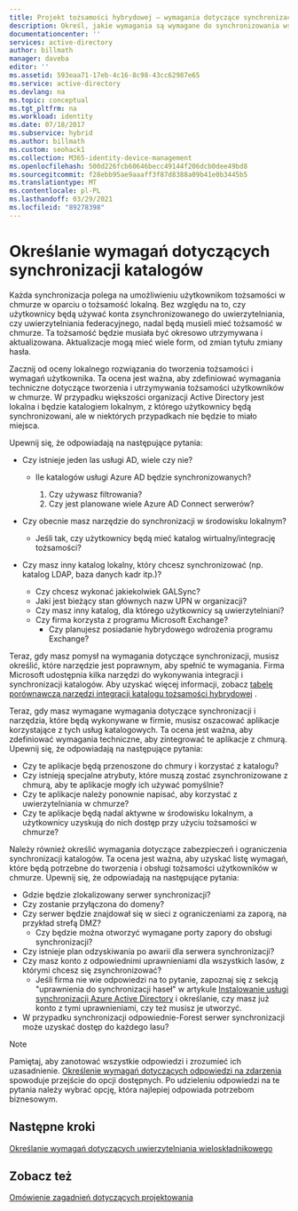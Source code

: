 ```yaml
---
title: Projekt tożsamości hybrydowej — wymagania dotyczące synchronizacji katalogów Azure | Microsoft Docs
description: Określ, jakie wymagania są wymagane do synchronizowania wszystkich użytkowników między programem = premises a chmurą dla przedsiębiorstwa.
documentationcenter: ''
services: active-directory
author: billmath
manager: daveba
editor: ''
ms.assetid: 593eaa71-17eb-4c16-8c98-43cc62987e65
ms.service: active-directory
ms.devlang: na
ms.topic: conceptual
ms.tgt_pltfrm: na
ms.workload: identity
ms.date: 07/18/2017
ms.subservice: hybrid
ms.author: billmath
ms.custom: seohack1
ms.collection: M365-identity-device-management
ms.openlocfilehash: 500d226fcb60646becc49144f206dcb0dee49bd8
ms.sourcegitcommit: f28ebb95ae9aaaff3f87d8388a09b41e0b3445b5
ms.translationtype: MT
ms.contentlocale: pl-PL
ms.lasthandoff: 03/29/2021
ms.locfileid: "89278398"
---
```

# <a name="determine-directory-synchronization-requirements"></a>Określanie wymagań dotyczących synchronizacji katalogów
Każda synchronizacja polega na umożliwieniu użytkownikom tożsamości w chmurze w oparciu o tożsamość lokalną. Bez względu na to, czy użytkownicy będą używać konta zsynchronizowanego do uwierzytelniania, czy uwierzytelniania federacyjnego, nadal będą musieli mieć tożsamość w chmurze.  Ta tożsamość będzie musiała być okresowo utrzymywana i aktualizowana.  Aktualizacje mogą mieć wiele form, od zmian tytułu zmiany hasła.  

Zacznij od oceny lokalnego rozwiązania do tworzenia tożsamości i wymagań użytkownika. Ta ocena jest ważna, aby zdefiniować wymagania techniczne dotyczące tworzenia i utrzymywania tożsamości użytkowników w chmurze.  W przypadku większości organizacji Active Directory jest lokalna i będzie katalogiem lokalnym, z którego użytkownicy będą synchronizowani, ale w niektórych przypadkach nie będzie to miało miejsca.  

Upewnij się, że odpowiadają na następujące pytania:

* Czy istnieje jeden las usługi AD, wiele czy nie?
  
  * Ile katalogów usługi Azure AD będzie synchronizowanych?
    
    1. Czy używasz filtrowania?
    2. Czy jest planowane wiele Azure AD Connect serwerów?
* Czy obecnie masz narzędzie do synchronizacji w środowisku lokalnym?
  
  * Jeśli tak, czy użytkownicy będą mieć katalog wirtualny/integrację tożsamości?
* Czy masz inny katalog lokalny, który chcesz synchronizować (np. katalog LDAP, baza danych kadr itp.)?
  * Czy chcesz wykonać jakiekolwiek GALSync?
  * Jaki jest bieżący stan głównych nazw UPN w organizacji? 
  * Czy masz inny katalog, dla którego użytkownicy są uwierzytelniani?
  * Czy firma korzysta z programu Microsoft Exchange?
    * Czy planujesz posiadanie hybrydowego wdrożenia programu Exchange?

Teraz, gdy masz pomysł na wymagania dotyczące synchronizacji, musisz określić, które narzędzie jest poprawnym, aby spełnić te wymagania.  Firma Microsoft udostępnia kilka narzędzi do wykonywania integracji i synchronizacji katalogów.  Aby uzyskać więcej informacji, zobacz [tabelę porównawczą narzędzi integracji katalogu tożsamości hybrydowej](plan-hybrid-identity-design-considerations-tools-comparison.md) . 

Teraz, gdy masz wymagane wymagania dotyczące synchronizacji i narzędzia, które będą wykonywane w firmie, musisz oszacować aplikacje korzystające z tych usług katalogowych. Ta ocena jest ważna, aby zdefiniować wymagania techniczne, aby zintegrować te aplikacje z chmurą. Upewnij się, że odpowiadają na następujące pytania:

* Czy te aplikacje będą przenoszone do chmury i korzystać z katalogu?
* Czy istnieją specjalne atrybuty, które muszą zostać zsynchronizowane z chmurą, aby te aplikacje mogły ich używać pomyślnie?
* Czy te aplikacje należy ponownie napisać, aby korzystać z uwierzytelniania w chmurze?
* Czy te aplikacje będą nadal aktywne w środowisku lokalnym, a użytkownicy uzyskują do nich dostęp przy użyciu tożsamości w chmurze?

Należy również określić wymagania dotyczące zabezpieczeń i ograniczenia synchronizacji katalogów. Ta ocena jest ważna, aby uzyskać listę wymagań, które będą potrzebne do tworzenia i obsługi tożsamości użytkowników w chmurze. Upewnij się, że odpowiadają na następujące pytania:

* Gdzie będzie zlokalizowany serwer synchronizacji?
* Czy zostanie przyłączona do domeny?
* Czy serwer będzie znajdował się w sieci z ograniczeniami za zaporą, na przykład strefą DMZ?
  * Czy będzie można otworzyć wymagane porty zapory do obsługi synchronizacji?
* Czy istnieje plan odzyskiwania po awarii dla serwera synchronizacji?
* Czy masz konto z odpowiednimi uprawnieniami dla wszystkich lasów, z którymi chcesz się zsynchronizować?
  * Jeśli firma nie wie odpowiedzi na to pytanie, zapoznaj się z sekcją "uprawnienia do synchronizacji haseł" w artykule [Instalowanie usługi synchronizacji Azure Active Directory](/previous-versions/azure/azure-services/dn757602(v=azure.100)#BKMK_CreateAnADAccountForTheSyncService) i określanie, czy masz już konto z tymi uprawnieniami, czy też musisz je utworzyć.
* W przypadku synchronizacji odpowiednie-Forest serwer synchronizacji może uzyskać dostęp do każdego lasu?

> [!NOTE]
> Pamiętaj, aby zanotować wszystkie odpowiedzi i zrozumieć ich uzasadnienie. [Określenie wymagań dotyczących odpowiedzi na zdarzenia](plan-hybrid-identity-design-considerations-incident-response-requirements.md) spowoduje przejście do opcji dostępnych. Po udzieleniu odpowiedzi na te pytania należy wybrać opcję, która najlepiej odpowiada potrzebom biznesowym.
> 
> 

## <a name="next-steps"></a>Następne kroki
[Określanie wymagań dotyczących uwierzytelniania wieloskładnikowego](plan-hybrid-identity-design-considerations-multifactor-auth-requirements.md)

## <a name="see-also"></a>Zobacz też
[Omówienie zagadnień dotyczących projektowania](plan-hybrid-identity-design-considerations-overview.md)